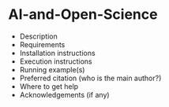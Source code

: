 # AI-and-Open-Science

- Description
- Requirements
- Installation instructions
- Execution instructions
- Running example(s)
- Preferred citation (who is the main author?)
- Where to get help
- Acknowledgements (if any)
